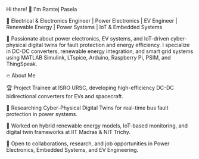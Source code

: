 Hi there! 👋 I'm Ramtej Pasela

🚀 Electrical & Electronics Engineer | Power Electronics | EV Engineer | Renewable Energy | Power Systems | IoT & Embedded Systems

🔧 Passionate about power electronics, EV systems, and IoT-driven cyber-physical digital twins for fault protection and energy efficiency. I specialize in DC-DC converters, renewable energy integration, and smart grid systems using MATLAB Simulink, LTspice, Arduino, Raspberry Pi, PSIM, and ThingSpeak.

🔥 About Me

🏆 Project Trainee at ISRO URSC, developing high-efficiency DC-DC bidirectional converters for EVs and spacecraft.

🌱 Researching Cyber-Physical Digital Twins for real-time bus fault protection in power systems.

🔌 Worked on hybrid renewable energy models, IoT-based monitoring, and digital twin frameworks at IIT Madras & NIT Trichy.

🎯 Open to collaborations, research, and job opportunities in Power Electronics, Embedded Systems, and EV Engineering.

